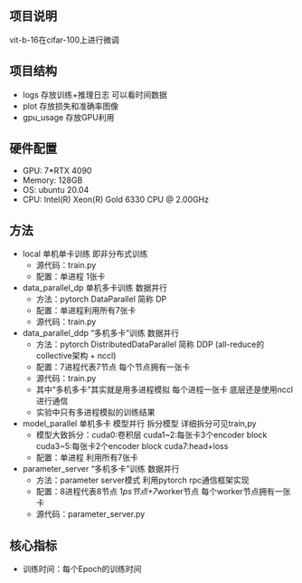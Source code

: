 ## 项目说明
vit-b-16在cifar-100上进行微调

## 项目结构
- logs 存放训练+推理日志 可以看时间数据
- plot 存放损失和准确率图像
- gpu_usage 存放GPU利用

## 硬件配置
- GPU: 7*RTX 4090
- Memory: 128GB
- OS: ubuntu 20.04
- CPU: Intel(R) Xeon(R) Gold 6330 CPU @ 2.00GHz

## 方法
- local 单机单卡训练 即非分布式训练
    - 源代码：train.py
    - 配置：单进程 1张卡
- data_parallel_dp 单机多卡训练 数据并行
    - 方法：pytorch DataParallel 简称 DP
    - 配置：单进程利用所有7张卡
    - 源代码：train.py
- data_parallel_ddp “多机多卡”训练 数据并行
    - 方法：pytorch DistributedDataParallel 简称 DDP (all-reduce的collective架构 + nccl)
    - 配置：7进程代表7节点 每个节点拥有一张卡
    - 源代码：train.py
    - 其中“多机多卡”其实就是用多进程模拟 每个进程一张卡 底层还是使用nccl进行通信
    - 实验中只有多进程模拟的训练结果
- model_parallel 单机多卡 模型并行 拆分模型 详细拆分可见train,py
    - 模型大致拆分：cuda0:卷积层 cuda1~2:每张卡3个encoder block cuda3~5:每张卡2个encoder block cuda7:head+loss
    - 配置：单进程 利用所有7张卡
- parameter_server “多机多卡”训练 数据并行
    - 方法：parameter server模式 利用pytorch rpc通信框架实现
    - 配置：8进程代表8节点 1*ps节点+7*worker节点 每个worker节点拥有一张卡
    - 源代码：parameter_server.py


## 核心指标
- 训练时间：每个Epoch的训练时间